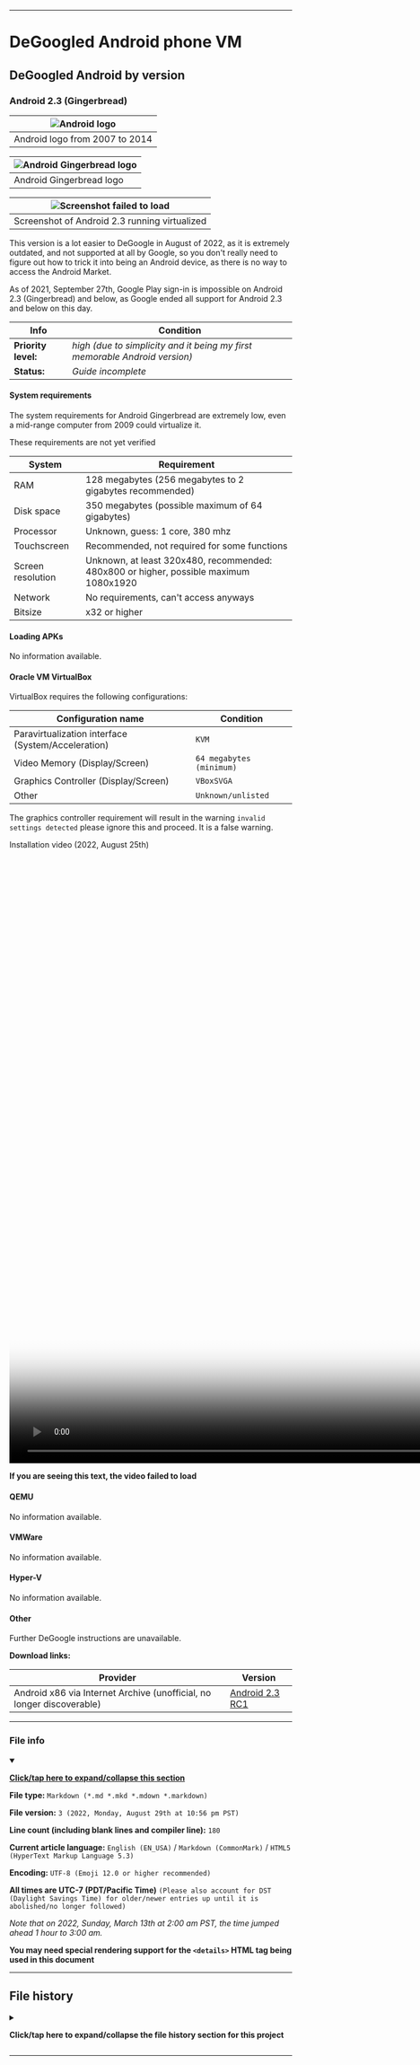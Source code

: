 
***

# DeGoogled Android phone VM

## DeGoogled Android by version

### Android 2.3 (Gingerbread)

| ![Android logo](/Degoogled_Android/ByVersion/2.3_Gingerbread/Graphics/Logo/Android_logo_(2007-2014).svg)
|---|
| Android logo from 2007 to 2014 |

| ![Android Gingerbread logo](/Degoogled_Android/ByVersion/2.3_Gingerbread/Graphics/Logo/Android_Gingerbread_Logo.png) |
|---|
| Android Gingerbread logo |

| ![Screenshot failed to load](/Degoogled_Android/ByVersion/2.3_Gingerbread/Graphics/Poster/Android2.3Install_2022August25th_Poster.png) |
|---|
| Screenshot of Android 2.3 running virtualized |

This version is a lot easier to DeGoogle in August of 2022, as it is extremely outdated, and not supported at all by Google, so you don't really need to figure out how to trick it into being an Android device, as there is no way to access the Android Market.

As of 2021, September 27th, Google Play sign-in is impossible on Android 2.3 (Gingerbread) and below, as Google ended all support for Android 2.3 and below on this day.

| Info | Condition |
|---|---|
| **Priority level:** | _high (due to simplicity and it being my first memorable Android version)_ |
| **Status:** | _Guide incomplete_ |

#### System requirements

The system requirements for Android Gingerbread are extremely low, even a mid-range computer from 2009 could virtualize it.

These requirements are not yet verified

| System | Requirement |
|---|---|
| RAM | 128 megabytes (256 megabytes to 2 gigabytes recommended) |
| Disk space | 350 megabytes (possible maximum of 64 gigabytes) |
| Processor | Unknown, guess: 1 core, 380 mhz |
| Touchscreen | Recommended, not required for some functions |
| Screen resolution | Unknown, at least 320x480, recommended: 480x800 or higher, possible maximum 1080x1920 |
| Network | No requirements, can't access anyways |
| Bitsize | x32 or higher |

#### Loading APKs

No information available.

#### Oracle VM VirtualBox

VirtualBox requires the following configurations:

| Configuration name | Condition |
|---|---|
| Paravirtualization interface (System/Acceleration) | `KVM` |
| Video Memory (Display/Screen) | `64 megabytes (minimum)` |
| Graphics Controller (Display/Screen) | `VBoxSVGA` |
| Other | `Unknown/unlisted` |

The graphics controller requirement will result in the warning `invalid settings detected` please ignore this and proceed. It is a false warning.

Installation video (2022, August 25th)

<video width="1920" height="1080" controls
  poster="/Degoogled_Android/ByVersion/2.3_Gingerbread/Graphics/Poster/Android2.3Install_2022August25th_Poster.png" controls>
  <source src="/Degoogled_Android/ByVersion/2.3_Gingerbread/Video/Installation/Android2.3_Installation_VirtualBox_2022August25th_Full.webm" type="video/webm">
  <p><b>If you are seeing this text, the video failed to load</b></p>
</video>

#### QEMU

No information available.

#### VMWare

No information available.

#### Hyper-V

No information available.

#### Other

Further DeGoogle instructions are unavailable.

**Download links:**

| Provider | Version |
|---|---|
| Android x86 via Internet Archive (unofficial, no longer discoverable) | [Android 2.3 RC1](https://archive.org/details/sjarb_android_20110828/) |

***

### File info

<details open><summary><p lang="en"><b><u>Click/tap here to expand/collapse this section</u></b></p></summary>

**File type:** `Markdown (*.md *.mkd *.mdown *.markdown)`

**File version:** `3 (2022, Monday, August 29th at 10:56 pm PST)`

**Line count (including blank lines and compiler line):** `180`

**Current article language:** `English (EN_USA)` / `Markdown (CommonMark)` / `HTML5 (HyperText Markup Language 5.3)`

**Encoding:** `UTF-8 (Emoji 12.0 or higher recommended)`

**All times are UTC-7 (PDT/Pacific Time)** `(Please also account for DST (Daylight Savings Time) for older/newer entries up until it is abolished/no longer followed)`

_Note that on 2022, Sunday, March 13th at 2:00 am PST, the time jumped ahead 1 hour to 3:00 am._

**You may need special rendering support for the `<details>` HTML tag being used in this document**

</details>

***

## File history

<details><summary><p lang="en"><b>Click/tap here to expand/collapse the file history section for this project</b></p></summary>

<details><summary><p lang="en"><b>Version 1 (2022, Tuesday, August 23rd at 8:31 pm PST)</b></p></summary>

**This version was made by:** [`@seanpm2001`](https://github.com/seanpm2001/)

> Changes:

- [x] Started the file
- [x] Added the `title` section
- [x] Added the `System requirements` section
- [x] Added the `Loading APKs` section
- [x] Added the `Oracle VM VirtualBox` section
- [x] Added the `QEMU` section
- [x] Added the `VMWare` section
- [x] Added the `Hyper-V` section
- [x] Added the `Other` section
- - [x] Added the `Download links` subsection
- [x] Added the `file info` section
- [x] Added the `file history` section
- [ ] No other changes in version 1

</details>

<details><summary><p lang="en"><b>Version 2 (2022, Thursday, August 25th at 7:30 pm PST)</b></p></summary>

**This version was made by:** [`@seanpm2001`](https://github.com/seanpm2001/)

> Changes:

- [x] Updated the `title` section
- [x] Updated the `System requirements` section
- [x] Updated the `Oracle VM VirtualBox` section
- - [x] Added new install instructions, and a reference installation video
- [x] Updated the `file info` section
- [x] Updated the `file history` section
- [ ] No other changes in version 2

</details>

<details><summary><p lang="en"><b>Version 3 (2022, Monday, August 29th at 10:56 pm PST)</b></p></summary>

**This version was made by:** [`@seanpm2001`](https://github.com/seanpm2001/)

> Changes:

- [x] Updated the `title` section
- [x] Fixed 3 broken image links
- [ ] Unsuccessfully attemped to fix video not loading
- [x] Updated the `file info` section
- [x] Updated the `file history` section
- [ ] No other changes in version 3

</details>

</details>

***
